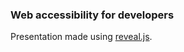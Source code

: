 ### Web accessibility for developers

Presentation made using [reveal.js](http://lab.hakim.se/reveal-js/).
